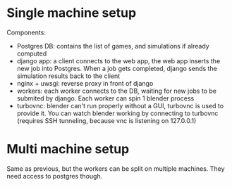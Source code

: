 # Single machine setup

Components:
* Postgres DB: contains the list of games, and simulations if already computed
* django app: a client connects to the web app, the web app inserts the new job into Postgres. When a job gets completed, django sends the simulation results back to the client
* nginx + uwsgi: reverse proxy in front of django
* workers: each worker connects to the DB, waiting for new jobs to be submited by django. Each worker can spin 1 blender process
* turbovnc: blender can't run properly without a GUI, turbovnc is used to provide it. You can watch blender working by connecting to turbovnc (requires SSH tunneling, because vnc is listening on 127.0.0.1)

# Multi machine setup

Same as previous, but the workers can be split on multiple machines. They need access to postgres though.
